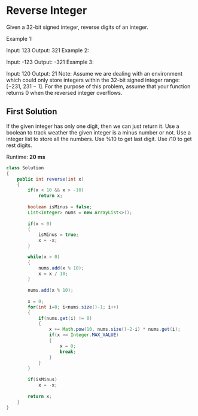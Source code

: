 # Reverse Integer

Given a 32-bit signed integer, reverse digits of an integer.

Example 1:

Input: 123
Output: 321
Example 2:

Input: -123
Output: -321
Example 3:

Input: 120
Output: 21
Note:
Assume we are dealing with an environment which could only store integers within the 32-bit signed integer range: [−231,  231 − 1]. For the purpose of this problem, assume that your function returns 0 when the reversed integer overflows.

## First Solution

If the given integer has only one digit, then we can just return it.
Use a boolean to track weather the given integer is a minus number or not.
Use a integer list to store all the numbers. 
Use %10 to get last digit. 
Use /10 to get rest digits.
 
Runtime: **20 ms**

```java
class Solution 
{
    public int reverse(int x) 
    { 
        if(x < 10 && x > -10)
            return x;
        
        boolean isMinus = false;
        List<Integer> nums = new ArrayList<>();
        
        if(x < 0)
        {
            isMinus = true;
            x = -x;
        }

        while(x > 0)
        {
            nums.add(x % 10);
            x = x / 10;
        }
        
        nums.add(x % 10);
        
        x = 0;
        for(int i=0; i<nums.size()-1; i++)
        {
            if(nums.get(i) != 0)
            {
                x += Math.pow(10, nums.size()-2-i) * nums.get(i); 
                if(x >= Integer.MAX_VALUE)
                {
                    x = 0;
                    break;
                }
            }
        }
        
        if(isMinus)
            x = -x;
        
        return x;
    }
}

```
